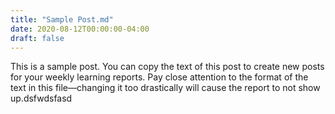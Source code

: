 ```yaml
---
title: "Sample Post.md"
date: 2020-08-12T00:00:00-04:00
draft: false
---
```


This is a sample post. You can copy the text of this post to create new posts for your weekly learning reports. Pay close attention to the format of the text in this file—changing it too drastically will cause the report to not show up.dsfwdsfasd

